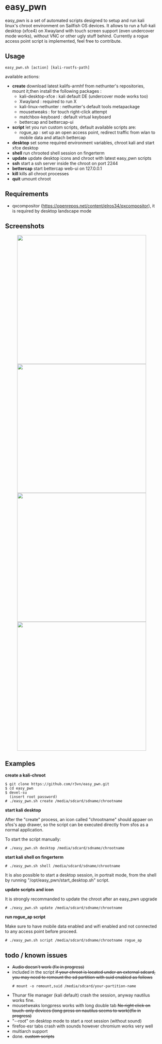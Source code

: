 # easy_pwn

easy_pwn is a set of automated scripts designed to setup and run kali linux's chroot environment on Sailfish OS devices.
It allows to run a full-kali desktop (xfce4) on Xwayland with touch screen support (even undercover mode works), without VNC or other ugly stuff behind.
Currently a rogue access point script is implemented, feel free to contribute.

## Usage

```
easy_pwn.sh [action] [kali-rootfs-path] 
```
available actions:

- **create** download latest kalifs-armhf from nethunter's repositories, mount it,then install the following packages :
	- kali-desktop-xfce : kali default DE (undercover mode works too)
	- Xwayland : required to run X 
	- kali-linux-nethunter : nethunter's default tools metapackage
	- mousetweaks : for touch right-click attempt
	- matchbox-keyboard : default virtual keyboard
	- bettercap and bettercap-ui
- **script** let you run custom scripts, default available scripts are:
	- rogue_ap : set up an open access point, redirect traffic from wlan to mobile data and attach bettercap
- **desktop** set some required environment variables, chroot kali and start xfce desktop
- **shell** run chrooted shell session on fingerterm
- **update** update desktop icons and chroot with latest easy_pwn scripts
- **ssh** start a ssh server inside the chroot on port 2244
- **bettercap** start bettercap web-ui on 127.0.0.1
- **kill** kills all chroot processes
- **quit** umount chroot


## Requirements

 - qxcompositor (https://openrepos.net/content/elros34/qxcompositor), it is required by desktop landscape mode

## Screenshots

<p align="center">
	<img src="https://user-images.githubusercontent.com/635790/71604582-3a69f280-2b63-11ea-99f5-c48b5a849bf8.jpg" width="425px"> <img src="https://user-images.githubusercontent.com/635790/71604584-3a69f280-2b63-11ea-8d90-bcd404ea3de4.jpg" width="425px">
	<img src="https://user-images.githubusercontent.com/635790/71497108-0aff7100-2857-11ea-9b95-977d9ccb8adf.jpg" width="425px"> <img src="https://user-images.githubusercontent.com/635790/71497196-692c5400-2857-11ea-9b7c-25bd8d5eb6bb.jpg" width="425px">
</p>

## Examples

**create a kali-chroot**

```
$ git clone https://github.com/r3vn/easy_pwn.git
$ cd easy_pwn
$ devel-su
  (insert root password)
# ./easy_pwn.sh create /media/sdcard/sdname/chrootname
```

**start kali desktop**

After the "create" process, an icon called "chrootname" should appaer on sfos's app drawer, so the script can be executed directly from sfos as a normal application.

To start the script manually:
```
# ./easy_pwn.sh desktop /media/sdcard/sdname/chrootname
```

**start kali shell on fingerterm**

```
# ./easy_pwn.sh shell /media/sdcard/sdname/chrootname
```
It is also possible to start a desktop session, in portrait mode, from the shell by running "/opt/easy_pwn/start_desktop.sh" script.

**update scripts and icon**

It is strongly recommanded to update the chroot after an easy_pwn upgrade
```
# ./easy_pwn.sh update /media/sdcard/sdname/chrootname
```

**run rogue_ap script**

Make sure to have mobile data enabled and wifi enabled and not connected to any access point before proceed.
```
# ./easy_pwn.sh script /media/sdcard/sdname/chrootname rogue_ap
```


## todo / known issues

- ~~Audio doesn't work (fix in progress)~~
- included in the script ~~if your chroot is located under an external sdcard, you may need to remount the sd partition with suid enabled as follows~~
	```
	# mount -o remount,suid /media/sdcard/your-partition-name
	```
- Thunar file manager (kali default) crash the session, anyway nautilus works fine.
- mousetweaks longpress works with long double tab ~~No right click on touch-only devices (long press on nautilus seems to work)(fix in progress)~~
- "--root" on desktop mode to start a root session (without sound)
- firefox-esr tabs crash with sounds however chromium works very well
- multiarch support
- done. ~~custom scripts~~